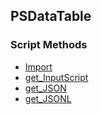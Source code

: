 ## PSDataTable


### Script Methods


* [Import](Import.md)
* [get_InputScript](get_InputScript.md)
* [get_JSON](get_JSON.md)
* [get_JSONL](get_JSONL.md)
